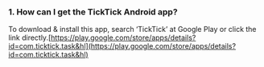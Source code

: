 ### 1. How can I get the TickTick Android app?
To download & install this app, search ‘TickTick’ at Google Play or click the link directly.[https://play.google.com/store/apps/details?id=com.ticktick.task&hl](https://play.google.com/store/apps/details?id=com.ticktick.task&hl)
